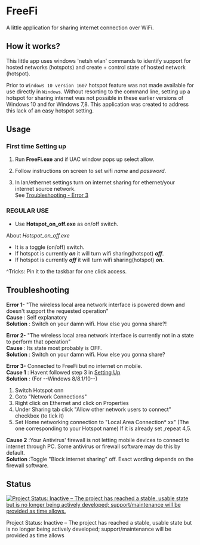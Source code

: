 # FreeFi
A little application for sharing internet connection over WiFi.

## How it works?
This little app uses windows 'netsh wlan' commands to identify support for hosted networks (hotspots) and
create + control state of hosted network (hotspot).

Prior to `Windows 10 version 1607` hotspot feature was not made available for use directly in `Windows`. Without resorting to the command line, setting up a hotspot for sharing internet was not possible in these earlier versions of Windows 10 and for Windows 7,8. This application was created to address this lack of an easy hotspot setting.    




## Usage

### First time Setting up

1. Run **FreeFi.exe** and if UAC window pops up select allow.
2. Follow instructions on screen to set wifi *name* and *password*.

3. In lan/ethernet settings turn on internet sharing for ethernet/your internet source network.  
  See [Troubleshooting - Error 3](#troubleshooting)

### REGULAR USE

* Use **Hotspot_on_off.exe** as on/off switch.

About  *Hotspot_on_off.exe*
* It is a toggle (on/off) switch. 
* If hotspot is currently ***on*** it will turn wifi sharing(hotspot) ***off***.
* If hotspot is currently ***off*** it will turn wifi sharing(hotspot) ***on***.



^Tricks:
Pin it to the taskbar for one click access.

## Troubleshooting


**Error 1-** "The wireless local area network interface is powered down and doesn't support the requested operation"  
**Cause**    : Self explanatory  
**Solution** : Switch on your damn wifi. How else you gonna share?!


**Error 2-** "The wireless local area network interface is currently not in a state to perform that operation"  
**Cause**    : Its state most probably is OFF.  
**Solution** : Switch on your damn wifi. How else you gonna share?


**Error 3-**  Connected to FreeFi but no internet on mobile.  
**Cause 1**  : Havent followed step 3 in [Setting Up](#first-time-setting-up)  
**Solution** : (For --Windows 8/8.1/10--)  
  1. Switch Hotspot onn
  2. Goto "Network Connections"
  3. Right click on Ethernet and click on Properties
  4. Under Sharing tab click "Allow other network users to connect" checkbox (to tick it)
  5. Set Home networking connection to "Local Area Connection* xx" (The one corresponding to your Hotspot name)
    If it is already set ,repeat 4,5.

**Cause 2**  :Your Antivirus' firewall is not letting mobile devices to connect to internet through PC. Some antivirus or firewall software may do this by default.  
**Solution** :Toggle "Block internet sharing"  off. Exact wording depends on the firewall software.

## Status
[![Project Status: Inactive – The project has reached a stable, usable state but is no longer being actively developed; support/maintenance will be provided as time allows.](https://www.repostatus.org/badges/latest/inactive.svg)](https://www.repostatus.org/#inactive)

Project Status: Inactive – The project has reached a stable, usable state but is no longer being actively developed; support/maintenance will be provided as time allows
